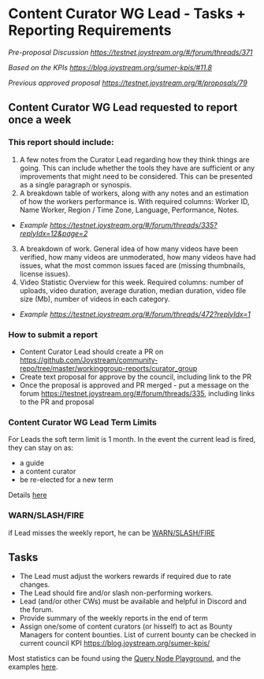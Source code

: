 # Content Curator WG Lead - Tasks + Reporting Requirements

*Pre-proposal Discussion https://testnet.joystream.org/#/forum/threads/371*

*Based on the KPIs https://blog.joystream.org/sumer-kpis/#11.8*

*Previous approved proposal https://testnet.joystream.org/#/proposals/79*

## Content Curator WG Lead requested to report once a week 
### This report should include:
1. A few notes from the Curator Lead regarding how they think things are going. This can include whether the tools they have are sufficient or any improvements that might need to be considered. This can be presented as a single paragraph or synospis.
2. A breakdown table of workers, along with any notes and an estimation of how the workers performance is. With required columns: Worker ID,	Name Worker,	Region / Time Zone,	Language,	Performance,	Notes.
 - *Example https://testnet.joystream.org/#/forum/threads/335?replyIdx=12&page=2*
3. A breakdown of work. General idea of how many videos have been verified, how many videos are unmoderated, how many videos have had issues, what the most common issues faced are (missing thumbnails, license issues).
4. Video Statistic Overview for this week. Required columns: number of uploads, video duration, average duration, median duration, video file size (Mb), number of videos in each category.
- *Example https://testnet.joystream.org/#/forum/threads/472?replyIdx=1*

### How to submit a report

- Content Curator Lead should create a PR on https://github.com/Joystream/community-repo/tree/master/workinggroup-reports/curator_group
- Create text proposal for approve by the council, including link to the PR
- Once the proposal is approved and PR merged - put a message on the forum https://testnet.joystream.org/#/forum/threads/335, including links to the PR and proposal

### Content Curator WG Lead Term Limits
For Leads the soft term limit is 1 month.
In the event the current lead is fired, they can stay on as:
- a guide
- a content curator
- be re-elected for a new term

Details [here](https://github.com/Joystream/community-repo/blob/master/rules/WG_Lead_Term_Limits.md)

### WARN/SLASH/FIRE
if Lead misses the weekly report, he can be [WARN/SLASH/FIRE](https://github.com/Joystream/community-repo/blob/master/rules/Warn-Slash-Fire_rules_for_leads.md)

## Tasks

- The Lead must adjust the workers rewards if required due to rate changes.
- The Lead should fire and/or slash non-performing workers.
- Lead (and/or other CWs) must be available and helpful in Discord and the forum.
- Provide summary of the weekly reports in the end of term
- Assign one/some of content curators (or hisself) to act as Bounty Managers for content bounties. List of current bounty can be checked in current council KPI https://blog.joystream.org/sumer-kpis/

Most statistics can be found using the [Query Node Playground](https://hydra.joystream.org/graphql), and the examples [here](https://github.com/Joystream/helpdesk/tree/master/roles/content-curators/query-node-examples).


